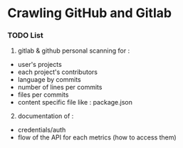 # Crawling GitHub and Gitlab


### TODO List

1. gitlab & github personal scanning for :
- user's projects
- each project's contributors
- language by commits
- number of lines per commits
- files per commits
- content specific file like : package.json
2. documentation of :
- credentials/auth
- flow of the API for each metrics (how to access them)